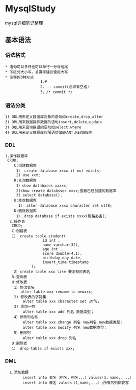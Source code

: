 # MysqlStudy
mysql详细笔记整理
## 基本语法
### 语法格式
    * 语句可以多行也可以单行一分号结尾
    * 不区分大小写，关键字建议使用大写
    * 注释的3种方式
                    1.#
                    2. -- commit(必须有空格)
                    3，/* commit */
### 语法分类
    1) DDL用来定义数据库对象的语句如create,drop,alter
    2) DML用来数据操作数据的语句insert,delete,update
    3) DQL用来查询数据的语句如select,where
    4) DCL用来定义数据库权限语句如GRANT,REVOKE等
    
### DDL
    1.操作数据库
     CRUD;
        C:创建数据库
         1） create database xxxx if not exists;
         2) use xxx;
        R:查询数据库
         1）show databases xxxxx;
         2)show create databsses xxxx;查看已经创建的数据库
         3) select database();
        U:修改数据库
          1） alter database xxxx character set utf8;
        D:删除数据库
         1） drop database if exists xxxx(跑路必备);
      2.操作表
       CRUD;
       C:创建表
       1） create table student(
                     id int ,
                     name varchar(32),
                     age int ,
                     score double(4,1),
                     birthday_day date,
                     insert_time timestamp
                );
        2）create table xxx like 要复制的表名
       R:查询表
       U:修改表
        1）修改表名
           alter table xxx rename to newxxx;
        2) 修改表的字符集
            alter table xxx character set utf8;
        3) 添加一列
            alter table xxx add 列名 数据类型；
        4）修改列名称
            alter table xxx change 列名 new列名 new数据类型；
            alter table xxx modify 列名 new数据类型；
        5）删除列
            alter table xxx drop 列名          
       D:删除表
       1） drop table if exists xxx;
### DML
      1.添加数据
            insert into 表名（列名，列名...）values(1，name,....) 
            insert into 表名 values（1,name,...）;所有的列都要写
            
      
